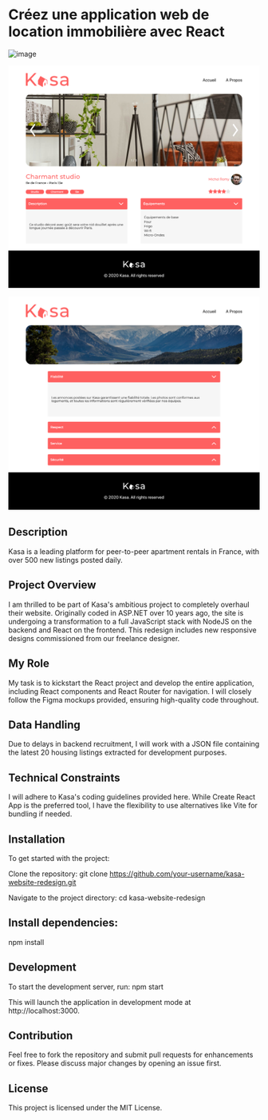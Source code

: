 # Créez une application web de location immobilière avec React
![image](https://raw.githubusercontent.com/Arno37/Kasa/main/src/pic/kasa-renamed.png)

<!-- Ligne vide pour l'espace -->
  
![image](https://raw.githubusercontent.com/Arno37/Kasa/main/src/pic/kasa_1.png)

<!-- Ligne vide pour l'espace -->
<!-- Ligne vide pour l'espace -->
<!-- Ligne vide pour l'espace -->
  
![image](https://raw.githubusercontent.com/Arno37/Kasa/main/src/pic/kasa_2.png)


## Description

Kasa is a leading platform for peer-to-peer apartment rentals in France, with over 500 new listings posted daily.

## Project Overview

I am thrilled to be part of Kasa's ambitious project to completely overhaul their website. Originally coded in ASP.NET over 10 years ago, the site is undergoing a transformation to a full JavaScript stack with NodeJS on the backend and React on the frontend. This redesign includes new responsive designs commissioned from our freelance designer.

## My Role

My task is to kickstart the React project and develop the entire application, including React components and React Router for navigation. I will closely follow the Figma mockups provided, ensuring high-quality code throughout.

## Data Handling

Due to delays in backend recruitment, I will work with a JSON file containing the latest 20 housing listings extracted for development purposes.

## Technical Constraints

I will adhere to Kasa's coding guidelines provided here.
While Create React App is the preferred tool, I have the flexibility to use alternatives like Vite for bundling if needed.

## Installation

To get started with the project:

Clone the repository: git clone https://github.com/your-username/kasa-website-redesign.git

Navigate to the project directory: cd kasa-website-redesign

## Install dependencies:

npm install

## Development

To start the development server, run: npm start

This will launch the application in development mode at http://localhost:3000.

## Contribution

Feel free to fork the repository and submit pull requests for enhancements or fixes. Please discuss major changes by opening an issue first.

## License

This project is licensed under the MIT License.

